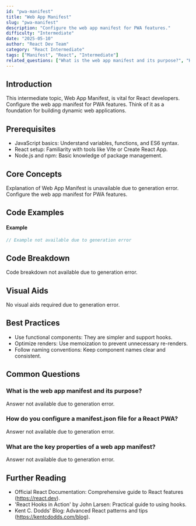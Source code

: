 ```yaml
---
id: "pwa-manifest"
title: "Web App Manifest"
slug: "pwa-manifest"
description: "Configure the web app manifest for PWA features."
difficulty: "Intermediate"
date: "2025-05-10"
author: "React Dev Team"
category: "React Intermediate"
tags: ["Manifest", "React", "Intermediate"]
related_questions: ["What is the web app manifest and its purpose?", "How do you configure a manifest.json file for a React PWA?", "What are the key properties of a web app manifest?"]
---
```


## Introduction

This intermediate topic, Web App Manifest, is vital for React developers. Configure the web app manifest for PWA features. Think of it as a foundation for building dynamic web applications.

## Prerequisites

- JavaScript basics: Understand variables, functions, and ES6 syntax.
- React setup: Familiarity with tools like Vite or Create React App.
- Node.js and npm: Basic knowledge of package management.

## Core Concepts

Explanation of Web App Manifest is unavailable due to generation error. Configure the web app manifest for PWA features.

## Code Examples

#### Example
```jsx
// Example not available due to generation error
```

## Code Breakdown

Code breakdown not available due to generation error.

## Visual Aids

No visual aids required due to generation error.

## Best Practices

- Use functional components: They are simpler and support hooks.
- Optimize renders: Use memoization to prevent unnecessary re-renders.
- Follow naming conventions: Keep component names clear and consistent.

## Common Questions

### What is the web app manifest and its purpose?

Answer not available due to generation error.

### How do you configure a manifest.json file for a React PWA?

Answer not available due to generation error.

### What are the key properties of a web app manifest?

Answer not available due to generation error.

## Further Reading

- Official React Documentation: Comprehensive guide to React features (https://react.dev).
- 'React Hooks in Action' by John Larsen: Practical guide to using hooks.
- Kent C. Dodds' Blog: Advanced React patterns and tips (https://kentcdodds.com/blog).
